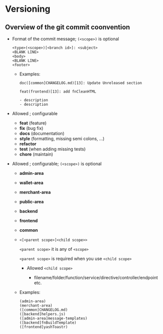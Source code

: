 # Versioning

## Overview of the git commit coonvention

- Format of the commit message; `(<scope>)` is optional

  ```
  <type>(<scope>)[<branch id>]: <subject>
  <BLANK LINE>
  <body>
  <BLANK LINE>
  <footer>
  ```
  
  - Examples:
  
    ```
    doc([common]CHANGELOG.md)[13]: Update Unreleased section
    ```
    ```
    feat(frontend)[13]: add fnCleanHTML

    - description
    - description
    ```
    
- Allowed <type>; configurable

  - **feat** (feature)
  - **fix** (bug fix)
  - **docs** (documentation)
  - **style** (formatting, missing semi colons, …)
  - **refactor**
  - **test** (when adding missing tests)
  - **chore** (maintain)
  
- Allowed <scope>; configurable; `(<scope>)` is optional

  - **admin-area**
  - **wallet-area**
  - **merchant-area**
  - **public-area**
  - **backend**
  - **frontend**
  - **common**
  - `<[<parent scope>]<child scope>>`
  
    `<parent scope>` it is any of `<scope>`
    
    `<parent scope>` is required when you use `<child scope>`
    
    - Allowed `<child scope>`
    
      - filename/folder/function/service/directive/controller/endpoint etc.
      
  - Examples:
  
    ```
    (admin-area)
    (merchant-area)
    ([common]CHANGELOG.md)
    ([backend]helpers.js)
    ([admin-area]message-templates)
    ([backend]fnBuildTemplate)
    ([frontend]yashToastr)
    ```
